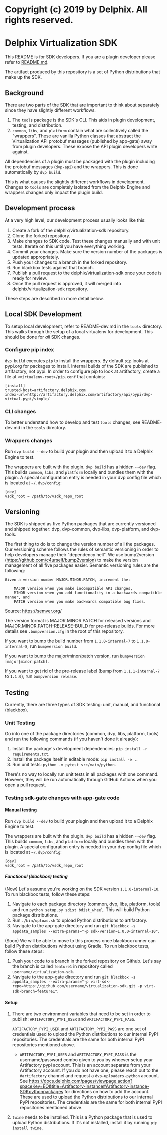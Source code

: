# Copyright (c) 2019 by Delphix. All rights reserved.

# Delphix Virtualization SDK

This README is for SDK developers. If you are a plugin developer please refer to [README.md](README.md).

The artifact produced by this repository is a set of Python distributions that make up the SDK.

## Background

There are two parts of the SDK that are important to think about separately since they have slightly different workflows.

1. The `tools` package is the SDK's CLI. This aids in plugin development, testing, and distribution.
2. `common`, `libs`, and `platform` contain what are collectively called the "wrappers". These are vanilla Python classes
that abstract the Virtualization API protobuf messages (published by app-gate) away from plugin developers. These expose
the API plugin developers write against.

All dependencies of a plugin must be packaged with the plugin including the protobuf messages (`dvp-api`) and the wrappers.
This is done automatically by `dvp build`.

This is what causes the slightly different workflows in development. Changes to `tools` are completely isolated from the
Delphix Engine and wrappers changes only impact the plugin build.

## Development process

At a very high level, our development process usually looks like this:

1. Create a fork of the delphix/virtualization-sdk repository.
2. Clone the forked repository.
3. Make changes to SDK code. Test these changes manually and with unit tests. Iterate on this until you have everything working.
4. Commit your changes. Make sure the version number of the packages is updated appropriately.
5. Push your changes to a branch in the forked repository.
7. Run blackbox tests against that branch.
7. Publish a pull request to the delphix/virtualization-sdk once your code is ready for review.
8. Once the pull request is approved, it will merged into delphix/virtualization-sdk repository.

These steps are described in more detail below.

## Local SDK Development

To setup local development, refer to README-dev.md in the `tools` directory. This walks through the setup of a local virtualenv for development. This should be done for _all_ SDK changes.

### Configure pip index

`dvp build` executes `pip` to install the wrappers. By default `pip` looks at pypi.org for packages to install. Internal builds of the SDK are published to artifactory, not pypi. In order to configure pip to look at artifactory, create a file at `<virtualenv-root>/pip.conf` that contains:

```
[install]
trusted-host=artifactory.delphix.com
index-url=http://artifactory.delphix.com/artifactory/api/pypi/dvp-virtual-pypi/simple/
```

### CLI changes

To better understand how to develop and test `tools` changes, see README-dev.md in the `tools` directory.

### Wrappers changes

Run `dvp build --dev` to build your plugin and then upload it to a Delphix Engine to test.

The wrappers are built with the plugin. `dvp build` has a hidden `--dev` flag. This builds `common`, `libs`, and `platform` locally and bundles them with the plugin. A special configuration entry is needed in your dvp config file which is located at `~/.dvp/config`:

```
[dev]
vsdk_root = /path/to/vsdk_repo_root
```

## Versioning

The SDK is shipped as five Python packages that are currently versioned and shipped together: dvp, dvp-common, dvp-libs,
dvp-platform, and dvp-tools. 

The first thing to do is to change the version number of all the packages. Our versioning scheme follows the rules of
semantic versioning in order to help developers manage their "dependency hell". We use bump2version 
(https://github.com/c4urself/bump2version) to make the version management of all five packages easier. Semantic versioning rules are the following:

```
Given a version number MAJOR.MINOR.PATCH, increment the:

    MAJOR version when you make incompatible API changes,
    MINOR version when you add functionality in a backwards compatible manner, and
    PATCH version when you make backwards compatible bug fixes.
```
Source: https://semver.org/

The version format is MAJOR.MINOR.PATCH for released versions and MAJOR.MINOR.PATCH-RELEASE-BUILD for pre-release builds.
For more details see `.bumpversion.cfg` in the root of this repository.

If you want to bump the build number from `1.1.0-internal-7` to `1.1.0-internal-8`, run `bumpversion build`.

If you want to bump the major/minor/patch version, run `bumpversion [major|minor|patch]`.

If you want to get rid of the pre-release label (bump from `1.1.1-internal-7` to `1.1.0`), run `bumpversion release`.

## Testing

Currently, there are three types of SDK testing: unit, manual, and functional (blackbox).

### Unit Testing

Go into one of the package directories (common, dvp, libs, platform, tools) and run the following commands (if you haven't done it already):
1. Install the package's development dependencies: `pip install -r requirements.txt`.
2. Install the package itself in editable mode: `pip install -e .`.
3. Run unit tests: `python -m pytest src/main/python`.

There's no way to locally run unit tests in all packages with one command. However, they will be run automatically through GitHub Actions when you open a pull request. 

### Testing sdk-gate changes with app-gate code

#### Manual testing

Run `dvp build --dev` to build your plugin and then upload it to a Delphix Engine to test.

The wrappers are built with the plugin. `dvp build` has a hidden `--dev` flag. This builds `common`, `libs`, and `platform` locally and bundles them with the plugin. A special configuration entry is needed in your dvp config file which is located at `~/.dvp/config`:

```
[dev]
vsdk_root = /path/to/vsdk_repo_root
```

##### Functional (blackbox) testing
(Now) Let's assume you're working on the SDK version `1.1.0-internal-10`.
To run blackbox tests, follow these steps:
1. Navigate to each package directory (common, dvp, libs, platform, tools) and run `python setup.py sdist bdist_wheel`. This will build Python package distributions.
2. Run `./bin/upload.sh` to upload Python distributions to artifactory. 
2. Navigate to the app-gate directory and run 
`git blackbox -s appdata_samples --extra-params="-p sdk-version=1.0.0-internal-10"`.


(Soon) We will be able to move to this process once blackbox runner can build Python distributions without using Gradle.
To run blackbox tests, follow these steps: 
1. Push your code to a branch in the forked repository on Github. Let's say the branch is called `feature1` in repository called `username/virtualization-sdk`.
2. Navigate to the app-gate directory and run 
`git blackbox -s appdata_samples --extra-params="-p virt-sdk-repo=https://github.com/username/virtualization-sdk.git -p virt-sdk-branch=feature1"`.

#### Setup

1. There are two environment variables that need to be set in order to publish: `ARTIFACTORY_PYPI_USER` and `ARTIFACTORY_PYPI_PASS`.

	`ARTIFACTORY_PYPI_USER` and `ARTIFACTORY_PYPI_PASS` are one set of credentials used to upload the Python distributions to our internal PyPI repositories. The credentials are the same for both internal PyPI repositories mentioned above.

   - `ARTIFACTORY_PYPI_USER` and `ARTIFACTORY_PYPI_PASS` is the username/password combo given to you by whoever setup your Artifactory pypi account. This is an account separate from your Artifactory account. If you do not have one, please reach out to the `#artifactory` channel and request a `dvp-uploaders-python` account. See <https://docs.delphix.com/pages/viewpage.action?spaceKey=EO&title=Artifactory-instance#Artifactory-instance-SDKpythonpackages> for directions on how to add the account. These are used to upload the Python distributions to our internal PyPI repositories. The credentials are the same for both internal PyPI repositories mentioned above.

2. `twine` needs to be installed. This is a Python package that is used to upload Python distributions. If it's not installed, install it by running `pip install twine`.
